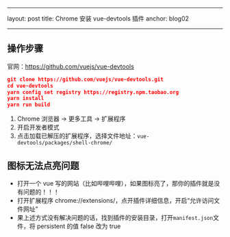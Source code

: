 <!--
 * @Author: Leeking
 * @Date: 2023-09-08 15:22:59
-->

---

layout: post
title: Chrome 安装 vue-devtools 插件
anchor: blog02

---

## 操作步骤

官网：https://github.com/vuejs/vue-devtools

```json
git clone https://github.com/vuejs/vue-devtools.git
cd vue-devtools
yarn config set registry https://registry.npm.taobao.org
yarn install
yarn run build
```

1. Chrome 浏览器 -> 更多工具 -> 扩展程序
2. 开启开发者模式
3. 点击加载已解压的扩展程序，选择文件地址：`vue-devtools/packages/shell-chrome/`

## 图标无法点亮问题

- 打开一个 vue 写的网站（比如哔哩哔哩），如果图标亮了，那你的插件就是没有问题的！！！
- 打开扩展程序 chrome://extensions/，点开插件详细信息，开启“允许访问文件网址”
- 果上述方式没有解决问题的话，找到插件的安装目录，打开`manifest.json`文件，将 persistent 的值 false 改为 true
